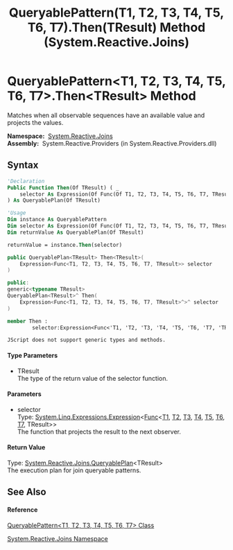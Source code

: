 ﻿---
title: QueryablePattern(T1, T2, T3, T4, T5, T6, T7).Then(TResult) Method  (System.Reactive.Joins)
TOCTitle: Then(TResult) Method
ms:assetid: M:System.Reactive.Joins.QueryablePattern`7.Then``1(System.Linq.Expressions.Expression{System.Func{`0,`1,`2,`3,`4,`5,`6,``0}})
ms:mtpsurl: https://msdn.microsoft.com/en-us/library/Hh211668(v=VS.103)
ms:contentKeyID: 36069114
ms.date: 06/28/2011
mtps_version: v=VS.103
f1_keywords:
- System.Reactive.Joins.QueryablePattern`7.Then``1
dev_langs:
- CSharp
- JScript
- VB
- FSharp
- c++
---

# QueryablePattern\<T1, T2, T3, T4, T5, T6, T7\>.Then\<TResult\> Method

Matches when all observable sequences have an available value and projects the values.

**Namespace:**  [System.Reactive.Joins](hh211841\(v=vs.103\).md)  
**Assembly:**  System.Reactive.Providers (in System.Reactive.Providers.dll)

## Syntax

``` vb
'Declaration
Public Function Then(Of TResult) ( _
    selector As Expression(Of Func(Of T1, T2, T3, T4, T5, T6, T7, TResult)) _
) As QueryablePlan(Of TResult)
```

``` vb
'Usage
Dim instance As QueryablePattern
Dim selector As Expression(Of Func(Of T1, T2, T3, T4, T5, T6, T7, TResult))
Dim returnValue As QueryablePlan(Of TResult)

returnValue = instance.Then(selector)
```

``` csharp
public QueryablePlan<TResult> Then<TResult>(
    Expression<Func<T1, T2, T3, T4, T5, T6, T7, TResult>> selector
)
```

``` c++
public:
generic<typename TResult>
QueryablePlan<TResult>^ Then(
    Expression<Func<T1, T2, T3, T4, T5, T6, T7, TResult>^>^ selector
)
```

``` fsharp
member Then : 
        selector:Expression<Func<'T1, 'T2, 'T3, 'T4, 'T5, 'T6, 'T7, 'TResult>> -> QueryablePlan<'TResult> 
```

``` jscript
JScript does not support generic types and methods.
```

#### Type Parameters

  - TResult  
    The type of the return value of the selector function.

#### Parameters

  - selector  
    Type: [System.Linq.Expressions.Expression](https://msdn.microsoft.com/en-us/library/Bb335710)\<[Func](https://msdn.microsoft.com/en-us/library/Dd289456)\<[T1](hh229243\(v=vs.103\).md), [T2](hh229243\(v=vs.103\).md), [T3](hh229243\(v=vs.103\).md), [T4](hh229243\(v=vs.103\).md), [T5](hh229243\(v=vs.103\).md), [T6](hh229243\(v=vs.103\).md), [T7](hh229243\(v=vs.103\).md), TResult\>\>  
    The function that projects the result to the next observer.  

#### Return Value

Type: [System.Reactive.Joins.QueryablePlan](hh211937\(v=vs.103\).md)\<TResult\>  
The execution plan for join queryable patterns.  

## See Also

#### Reference

[QueryablePattern\<T1, T2, T3, T4, T5, T6, T7\> Class](hh229243\(v=vs.103\).md)

[System.Reactive.Joins Namespace](hh211841\(v=vs.103\).md)

